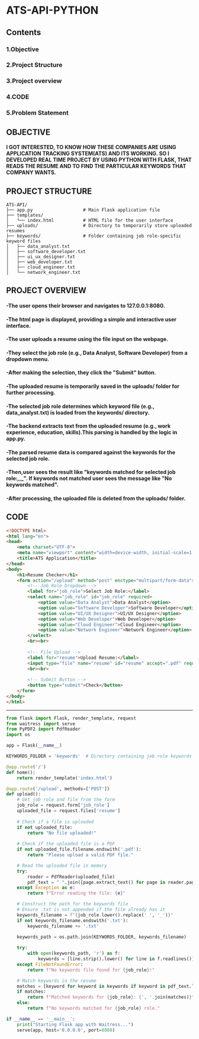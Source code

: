 # ATS-API-PYTHON
## Contents
### 1.Objective
### 2.Project Structure
### 3.Project overview
### 4.CODE
### 5.Problem Statement
## OBJECTIVE
#### I GOT INTERESTED, TO KNOW HOW THESE COMPANIES ARE USING APPLICATION TRACKING SYSTEM(ATS) AND ITS WORKING. SO I DEVELOPED REAL TIME PROJECT BY USING PYTHON WITH FLASK, THAT READS THE RESUME AND TO FIND THE PARTICULAR KEYWORDS THAT COMPANY WANTS.

## PROJECT STRUCTURE
```
ATS-API/
├── app.py                   # Main Flask application file
├── templates/
│   └── index.html           # HTML file for the user interface
├── uploads/                 # Directory to temporarily store uploaded resumes
├── keywords/                # Folder containing job role-specific keyword files
│   ├── data_analyst.txt
│   ├── software_developer.txt
│   ├── ui_ux_designer.txt
│   ├── web_developer.txt
│   ├── cloud_engineer.txt
│   └── network_engineer.txt
```
## PROJECT OVERVIEW
#### -The user opens their browser and navigates to 127.0.0.1:8080.
#### -The html page is displayed, providing a simple and interactive user interface.
#### -The user uploads a resume using the file input on the webpage.
#### -They select the job role (e.g., Data Analyst, Software Developer) from a dropdown menu.
#### -After making the selection, they click the "Submit" button.
#### -The uploaded resume is temporarily saved in the uploads/ folder for further processing.
#### -The selected job role determines which keyword file (e.g., data_analyst.txt) is loaded from the keywords/ directory.
#### -The backend extracts text from the uploaded resume (e.g., work experience, education, skills).This parsing is handled by the logic in app.py.
#### -The parsed resume data is compared against the keywords for the selected job role.
#### -Then,user sees the result like "keywords matched for selected job role:_,_,_". If keywords not matched user sees the message like "No keywords matched".
#### -After processing, the uploaded file is deleted from the uploads/ folder.

## CODE

``` HTML
<!DOCTYPE html>
<html lang="en">
<head>
    <meta charset="UTF-8">
    <meta name="viewport" content="width=device-width, initial-scale=1.0">
    <title>ATS Application</title>
</head>
<body>
    <h1>Resume Checker</h1>
    <form action="/upload" method="post" enctype="multipart/form-data">
        <!-- Job Role Dropdown -->
        <label for="job_role">Select Job Role:</label>
        <select name="job_role" id="job_role" required>
            <option value="Data Analyst">Data Analyst</option>
            <option value="Software Developer">Software Developer</option>
            <option value="UI/UX Designer">UI/UX Designer</option>
            <option value="Web Developer">Web Developer</option>
            <option value="Cloud Engineer">Cloud Engineer</option>
            <option value="Network Engineer">Network Engineer</option>
        </select>
        <br><br>
        
        <!-- File Upload -->
        <label for="resume">Upload Resume:</label>
        <input type="file" name="resume" id="resume" accept=".pdf" required>
        <br><br>
        
        <!-- Submit Button -->
        <button type="submit">Check</button>
    </form>
</body>
</html>
```
---------------------------------------------------------------

``` PYTHON
from flask import Flask, render_template, request
from waitress import serve
from PyPDF2 import PdfReader
import os

app = Flask(__name__)

KEYWORDS_FOLDER = 'keywords'  # Directory containing job role keywords

@app.route('/')
def home():
    return render_template('index.html')

@app.route('/upload', methods=['POST'])
def upload():
    # Get job role and file from the form
    job_role = request.form['job_role']
    uploaded_file = request.files['resume']
    
    # Check if a file is uploaded
    if not uploaded_file:
        return "No file uploaded!"
    
    # Check if the uploaded file is a PDF
    if not uploaded_file.filename.endswith('.pdf'):
        return "Please upload a valid PDF file."

    # Read the uploaded file in memory
    try:
        reader = PdfReader(uploaded_file)
        pdf_text = " ".join([page.extract_text() for page in reader.pages])
    except Exception as e:
        return f"Error reading the file: {e}"

    # Construct the path for the keywords file
    # Ensure .txt is not appended if the file already has it
    keywords_filename = f"{job_role.lower().replace(' ', '_')}"
    if not keywords_filename.endswith('.txt'):
        keywords_filename += '.txt'
    
    keywords_path = os.path.join(KEYWORDS_FOLDER, keywords_filename)

    try:
        with open(keywords_path, 'r') as f:
            keywords = [line.strip().lower() for line in f.readlines()]
    except FileNotFoundError:
        return f"No keywords file found for {job_role}!"

    # Match keywords in the resume
    matches = [keyword for keyword in keywords if keyword in pdf_text.lower()]
    if matches:
        return f"Matched keywords for {job_role}: {', '.join(matches)}"
    else:
        return f"No keywords matched for {job_role} role."

if __name__ == '__main__':
    print("Starting Flask app with Waitress...")
    serve(app, host='0.0.0.0', port=8080)
```
## 
